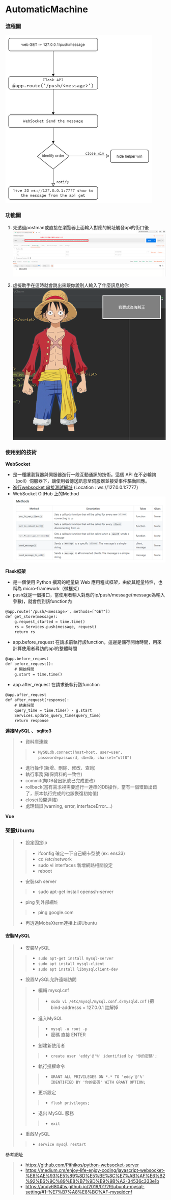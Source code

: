 # AutomaticMachine

### 流程圖
![流程圖](Resource/flow.png)

### 功能圖
1. 先透過postman或直接在瀏覽器上面輸入對應的網址觸發api的街口後
![postman](Resource/postman.PNG)

2. 虛擬助手在這時就會跳出來跟你說別人輸入了什麼訊息給你
![luffy](Resource/result.PNG)

### 使用到的技術

**WebSocket**
* 是一種讓瀏覽器與伺服器進行一段互動通訊的技術。這個 API 在不必輪詢（poll）伺服器下，讓使用者傳送訊息至伺服器並接受事件驅動回應。
* [進行websocket 串接測試網址](http://websocket.org/echo.html) (Location : ws://127.0.0.1:7777)
* WebSocket GitHub 上的Method
![websocket method](Resource/websocketMethod.PNG)

**Flask框架**
* 是一個使用 Python 撰寫的輕量級 Web 應用程式框架，由於其輕量特性，也稱為 micro-framework（微框架）
* push就是一個接口，當使用者輸入對應的ip/push/message(message為輸入參數)，就會倒到該function內
```
@app.route('/push/<message>', methods=["GET"])
def get_store(message):
    g.request_started = time.time()
    rs = Services.push(message, request)
    return rs
```

* app.before_request 在請求前執行該function，這邊是儲存開始時間，用來計算使用者尋訪的api的整體時間
```
@app.before_request
def before_request():
    # 開始時間
    g.start = time.time()
```

* app.after_request 在請求後執行該function
```
@app.after_request
def after_request(response):
    # 結束時間
    query_time = time.time() - g.start
    Services.update_query_time(query_time)
    return response
```


**連接MySQL 、 sqlite3**
> - 資料庫連線
>> - ```MySQLdb.connect(host=host, user=user, password=password, db=db, charset="utf8")```
> - 進行操作(新增、刪除、修改、查詢)
> - 執行事務(確保資料的一致性)
> - commit(向DB發出訊號已完成更改)
> - rollback(當有需求視需要進行一連串的DB操作，當有一個環節出錯了，原本執行完成的也該恢復初始值)
> - close(段開連結)
> - 處理錯誤(warning, error, interfaceError....)

**Vue**

### 架設Ubuntu
> - 設定固定ip
>> - ifconfig 確定一下自己網卡型號 (ex: ens33) 
>> - cd /etc/network
>> - sudo vi interfaces 新增網路相關設定
>> - reboot
> - 安裝ssh server
>> - sudo apt-get install openssh-server
> - ping 到外部網址
>> - ping google.com
> - 再透過MobaXterm連接上該Ubuntu

#### 安裝MySQL
> - 安裝MySQL
>> - ```sudo apt-get install mysql-server```
>> - ```sudo apt install mysql-client```
>> - ```sudo apt install libmysqlclient-dev```
> - 設置MySQL允許遠端訪問
>> - 編輯 mysql.cnf
>>> - ```sudo vi /etc/mysql/mysql.conf.d/mysqld.cnf``` (把 bind-addresss = 127.0.0.1 註解掉
>> - 進入MySQL
>>> - ```mysql -u root -p```
>>> - 密碼 直接 ENTER
>> - 創建新使用者
>>> - ```create user 'eddy'@'%' identified by '你的密碼'; ```
>> - 執行授權命令
>>> - ```GRANT ALL PRIVILEGES ON *.* TO 'eddy'@'%' IDENTIFIED BY '你的密碼' WITH GRANT OPTION;```
>> - 更新設定
>>> - ```flush privileges; ```
>> - 退出 MySQL 服務
>>> - ```exit```
> - 重啟MySQL
>> - ```service mysql restart``` 


參考網址
> - https://github.com/Pithikos/python-websocket-server
> - https://medium.cm/enjoy-life-enjoy-coding/javascript-websocket-%E8%AE%93%E5%89%8D%E5%BE%8C%E7%AB%AF%E6%B2%92%E6%9C%89%E8%B7%9D%E9%9B%A2-34536c333e1b
> - https://andy6804tw.github.io/2019/01/29/ubuntu-mysql-setting/#1-%E7%B7%A8%E8%BC%AF-mysqldcnf